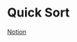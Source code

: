 # Quick Sort

[Notion](https://jnaimxiii.notion.site/13-Quick-Sort-1c6f3844fdce421eae28dd2f40711af4)

